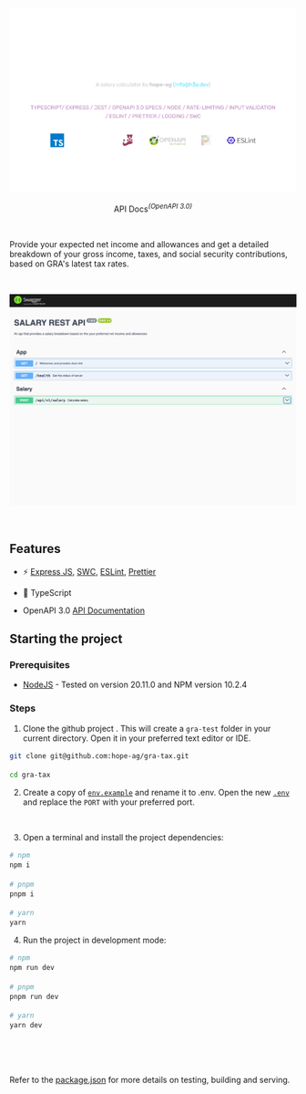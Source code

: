 <p align='center'>
  <img src='docs/cover.png' alt='GRA-TEST' width='600'/>
</p>

<p align='center'>
  API Docs<sup><em>(OpenAPI 3.0)</em></sup><br>
</p>

<br>

Provide your expected net income and allowances and get a detailed breakdown of your gross income, taxes, and social security contributions, based on GRA's latest tax rates.

<br>
<p align='center'>
  <img src='docs/api-docs.png' alt='openapi docs' width='600'/>
</p>
<br>

## Features

- ⚡️ [Express JS](https://expressjs.com), [SWC](https://swc.rs), [ESLint](https://eslint.org/), [Prettier](https://prettier.io/)

- 🦾 TypeScript

- OpenAPI 3.0 [API Documentation](https://swagger.io/docs/specification/api-documentation/)

## Starting the project

### Prerequisites

- [NodeJS](https://nodejs.org) - Tested on version 20.11.0 and NPM version 10.2.4


### Steps

1.  Clone the github project . This will create a `gra-test` folder in your current directory. Open it in your preferred text editor or IDE.
```bash
git clone git@github.com:hope-ag/gra-tax.git

cd gra-tax
```

2. Create a copy of [`env.example`](./env.example) and rename it to .env. Open the new [`.env`](./.env) and replace the `PORT` with your preferred port.

<br>

3. Open a terminal and install the project dependencies:
```bash
# npm
npm i

# pnpm
pnpm i

# yarn
yarn
```

4. Run the project in development mode:
 ```bash
 # npm
 npm run dev

 # pnpm
 pnpm run dev

 # yarn
 yarn dev
 ```

 <br>
 <br>
 <br>


Refer to the [package.json](./package.json) for more details on testing, building and serving.
